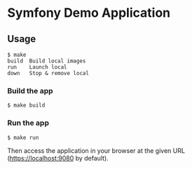 Symfony Demo Application
========================

Usage
-----

```
$ make
build  Build local images
run    Launch local
down   Stop & remove local
```

### Build the app
```
$ make build
```

### Run the app
```
$ make run
```

Then access the application in your browser at the given URL (<https://localhost:9080> by default).
